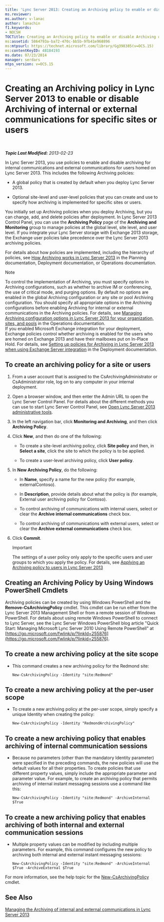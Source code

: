 ```yaml
---
title: 'Lync Server 2013: Creating an Archiving policy to enable or disable Archiving of internal or external communications for specific sites or users'
ms.reviewer: 
ms.author: v-lanac
author: lanachin
f1.keywords:
- NOCSH
TOCTitle: Creating an Archiving policy to enable or disable Archiving of internal or external communications for specific sites or users
ms:assetid: 5864793a-ba72-470c-bb5b-9fb41e968896
ms:mtpsurl: https://technet.microsoft.com/library/Gg398385(v=OCS.15)
ms:contentKeyID: 48184193
ms.date: 07/23/2014
manager: serdars
mtps_version: v=OCS.15
---
```


<div data-xmlns="http://www.w3.org/1999/xhtml">

<div class="topic" data-xmlns="http://www.w3.org/1999/xhtml" data-msxsl="urn:schemas-microsoft-com:xslt" data-cs="https://msdn.microsoft.com/">

<div data-asp="https://msdn2.microsoft.com/asp">

# Creating an Archiving policy in Lync Server 2013 to enable or disable Archiving of internal or external communications for specific sites or users

</div>

<div id="mainSection">

<div id="mainBody">

<span> </span>

_**Topic Last Modified:** 2013-02-23_

In Lync Server 2013, you use policies to enable and disable archiving for internal communications and external communications for users homed on Lync Server 2013. This includes the following Archiving policies:

  - A global policy that is created by default when you deploy Lync Server 2013.

  - Optional site-level and user-level policies that you can create and use to specify how archiving is implemented for specific sites or users.

You initially set up Archiving policies when you deploy Archiving, but you can change, add, and delete policies after deployment. In Lync Server 2013 Control Panel, you can use the **Archiving Policy** page of the **Archiving and Monitoring** group to manage policies at the global level, site level, and user level. If you integrate your Lync Server storage with Exchange 2013 storage, the Exchange user policies take precedence over the Lync Server 2013 archiving policies.

For details about how policies are implemented, including the hierarchy of policies, see [How Archiving works in Lync Server 2013](lync-server-2013-how-archiving-works.md) in the Planning documentation, Deployment documentation, or Operations documentation.

<div>


> [!NOTE]
> To control the implementation of Archiving, you must specify options in Archiving configurations, such as whether to archive IM or conferencing, the use of critical mode, and purging options. By default no options are enabled in the global Archiving configuration or any site or pool Archiving configuration. You should specify all appropriate options in the Archiving configurations before enabling Archiving for internal or external communications in the Archiving policies. For details, see <A href="lync-server-2013-managing-archiving-configuration-options-for-your-organization-sites-and-pools.md">Managing Archiving configuration options in Lync Server 2013 for your organization, sites, and pools</A> in the Operations documentation.<BR>If you enabled Microsoft Exchange integration for your deployment, Exchange policies control whether archiving is enabled for the users who are homed on Exchange 2013 and have their mailboxes put on In-Place Hold. For details, see <A href="lync-server-2013-setting-up-policies-for-archiving-when-using-exchange-server-integration.md">Setting up policies for Archiving in Lync Server 2013 when using Exchange Server integration</A> in the Deployment documentation.



</div>

<div>

## To create an archiving policy for a site or users

1.  From a user account that is assigned to the CsArchivingAdministrator or CsAdministrator role, log on to any computer in your internal deployment.

2.  Open a browser window, and then enter the Admin URL to open the Lync Server Control Panel. For details about the different methods you can use to start Lync Server Control Panel, see [Open Lync Server 2013 administrative tools](lync-server-2013-open-lync-server-administrative-tools.md).

3.  In the left navigation bar, click **Monitoring and Archiving**, and then click **Archiving Policy**.

4.  Click **New**, and then do one of the following:
    
      - To create a site-level archiving policy, click **Site policy** and then, in **Select a site**, click the site to which the policy is to be applied.
    
      - To create a user-level archiving policy, click **User policy**.

5.  In **New Archiving Policy**, do the following:
    
      - In **Name**, specify a name for the new policy (for example, externalContoso).
    
      - In **Description**, provide details about what the policy is (for example, External user archiving policy for Contoso).
    
      - To control archiving of communications with internal users, select or clear the **Archive internal communications** check box.
    
      - To control archiving of communications with external users, select or clear the **Archive external communications** check box.

6.  Click **Commit**.
    
    <div>
    

    > [!IMPORTANT]
    > The settings of a user policy only apply to the specific users and user groups to which you apply the policy. For details, see <A href="lync-server-2013-applying-an-archiving-policy-to-users.md">Applying an Archiving policy to users in Lync Server 2013</A>

    
    </div>

</div>

<div>

## Creating an Archiving Policy by Using Windows PowerShell Cmdlets

Archiving policies can be created by using Windows PowerShell and the **Remove-CsArchivingPolicy** cmdlet. This cmdlet can be run either from the Lync Server 2013 Management Shell or from a remote session of Windows PowerShell. For details about using remote Windows PowerShell to connect to Lync Server, see the Lync Server Windows PowerShell blog article "Quick Start: Managing Microsoft Lync Server 2010 Using Remote PowerShell" at [https://go.microsoft.com/fwlink/p/?linkId=255876](https://go.microsoft.com/fwlink/p/?linkid=255876).

<div>

## To create a new archiving policy at the site scope

  - This command creates a new archiving policy for the Redmond site:
    
        New-CsArchivingPolicy -Identity "site:Redmond"

</div>

<div>

## To create a new archiving policy at the per-user scope

  - To create a new archiving policy at the per-user scope, simply specify a unique Identity when creating the policy:
    
        New-CsArchivingPolicy -Identity "RedmondArchivingPolicy"

</div>

<div>

## To create a new archiving policy that enables archiving of internal communication sessions

  - Because no parameters (other than the mandatory Identity parameter) were specified in the preceding commands, the new policies will use the default values for all their properties. To create policies that use different property values, simply include the appropriate parameter and parameter value. For example, to create an archiving policy that permits archiving of internal instant messaging sessions use a command like this:
    
        New-CsArchivingPolicy -Identity "site:Redmond" -ArchiveInternal $True

</div>

<div>

## To create a new archiving policy that enables archiving of both internal and external communication sessions

  - Multiple property values can be modified by including multiple parameters. For example, this command configures the new policy to archiving both internal and external instant messaging sessions:
    
        New-CsArchivingPolicy -Identity "site:Redmond" -ArchiveInternal $True -ArchiveExternal $True

</div>

For more information, see the help topic for the [New-CsArchivingPolicy](https://technet.microsoft.com/library/Gg399032(v=OCS.15)) cmdlet.

</div>

<div>

## See Also


[Managing the Archiving of internal and external communications in Lync Server 2013](lync-server-2013-managing-the-archiving-of-internal-and-external-communications.md)  
  

</div>

</div>

<span> </span>

</div>

</div>

</div>

